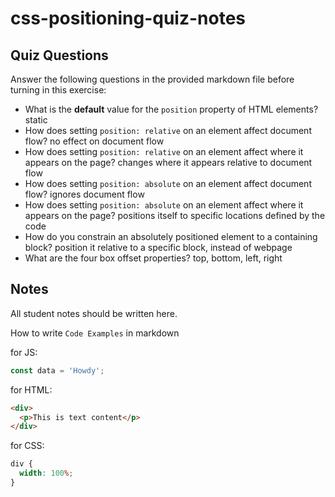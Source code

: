 # css-positioning-quiz-notes

## Quiz Questions

Answer the following questions in the provided markdown file before turning in this exercise:

- What is the **default** value for the `position` property of HTML elements?
  static
- How does setting `position: relative` on an element affect document flow?
  no effect on document flow
- How does setting `position: relative` on an element affect where it appears on the page?
  changes where it appears relative to document flow
- How does setting `position: absolute` on an element affect document flow?
  ignores document flow
- How does setting `position: absolute` on an element affect where it appears on the page?
  positions itself to specific locations defined by the code
- How do you constrain an absolutely positioned element to a containing block?
  position it relative to a specific block, instead of webpage
- What are the four box offset properties?
  top, bottom, left, right

## Notes

All student notes should be written here.

How to write `Code Examples` in markdown

for JS:

```javascript
const data = 'Howdy';
```

for HTML:

```html
<div>
  <p>This is text content</p>
</div>
```

for CSS:

```css
div {
  width: 100%;
}
```
